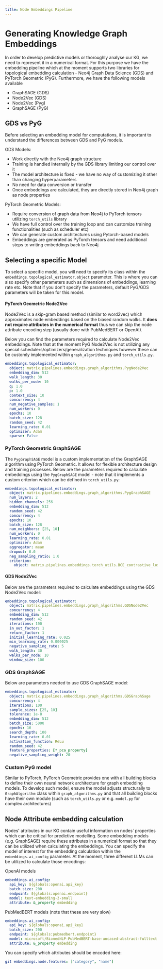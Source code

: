 ```yaml
---
title: Node Embeddings Pipeline
---
```

<!-- NOTE: This file was partially generated using AI assistance.  -->

# Generating Knowledge Graph Embeddings

In order to develop predictive models or thoroughly analyse our KG, we need to represent it in a numerical format. For this purpose we have the embedding pipeline which at the moment supports two libraries for topological embedding calculation -  Neo4j Graph Data Science (GDS) and PyTorch Geometric (PyG). Furthermore, we have the following models available

* GraphSAGE (GDS)
* Node2Vec (GDS)
* Node2Vec (Pyg)
* GraphSAGE (PyG)

## GDS vs PyG

Before selecting an embedding model for computations, it is important to understand the differences between GDS and PyG models.

GDS Models:
- Work directly with the Neo4j graph structure
- Training is handled internally by the GDS library limiting our control over it
- The model architecture is fixed - we have no way of customizing it other than changing hyperparameters
- No need for data conversion or transfer
- Once embeddings are calculated, they are directly stored in Neo4j graph as node properties

PyTorch Geometric Models:
- Require conversion of graph data from Neo4j to PyTorch tensors utilizing `torch_utils` library
- We have full control over the training loop and can customize training functionalities (such as scheduler etc)
- We can generate custom architectures using Pytorch-based models
- Embeddings are generated as PyTorch tensors and need additional steps to writing embeddings back to Neo4j

## Selecting a specific Model
To select a specific model, you will need to specify its class within the `embeddings.topological_estimator.object` parameter. This is where you can also specify other parameters such as dimensions of embeddings, learning rate etc. Note that if you don't specify the parameters, default PyG/GDS parameters will be taken for this model.

#### PyTorch Geometric Node2Vec
Node2Vec is a skip-gram based method (similar to word2vec) which approximates node embeddings based on the biased random walks. It **does not require attributes in the numerical format** thus we can skip the node attribute encoding step (usually done with PubMedBERT or OpenAI). 

Below you can find the parameters required to calculate Node2Vec embeddings. Note that at the moment PyG Node2Vec is not utilizing any special schedulers/optimizers/generalization techniques however these can be customly implemented within `graph_algorithms.py` and `torch_utils.py`. 

```yaml
embeddings.topological_estimator:
  object: matrix.pipelines.embeddings.graph_algorithms.PygNode2Vec
  embedding_dim: 512
  walk_length: 30
  walks_per_node: 10
  q: 1.0
  p: 1.0
  context_size: 10
  concurrency: 4
  num_negative_samples: 1
  num_workers: 0
  epochs: 10
  batch_size: 128
  random_seed: 42
  learning_rate: 0.01
  optimizer: Adam
  sparse: False
```

### PyTorch Geometric GraphSAGE
The `PygGraphSAGE` model is a custom implementation of the GraphSAGE algorithm using PyTorch Geometric. It allows for flexible architecture design and training processes. Below are the parameters required to calculate embeddings using the `PygGraphSAGE` model - note that it implements a custom criterion which can be defined in `torch_utils.py`:

```yaml
embeddings.topological_estimator:
  object: matrix.pipelines.embeddings.graph_algorithms.PygGraphSAGE
  num_layers: 2
  hidden_channels: 256
  embedding_dim: 512
  random_seed: 42
  concurrency: 4
  epochs: 10
  batch_size: 128
  num_neighbors: [25, 10]
  num_workers: 0
  learning_rate: 0.01
  optimizer: Adam
  aggregator: mean
  dropout: 0.0
  neg_sampling_ratio: 1.0
  criterion: 
    object: matrix.pipelines.embeddings.torch_utils.BCE_contrastive_loss
```

#### GDS Node2Vec

Below are the parameters required to calculate embeddings using the GDS Node2Vec model:

```yaml
embeddings.topological_estimator:
  object: matrix.pipelines.embeddings.graph_algorithms.GDSNode2Vec 
  concurrency: 4
  embedding_dim: 512
  random_seed: 42
  iterations: 100
  in_out_factor: 1
  return_factor: 1
  initial_learning_rate: 0.025
  min_learning_rate: 0.000025
  negative_sampling_rate: 5
  walk_length: 30
  walks_per_node: 10
  window_size: 100
```

### GDS GraphSAGE

Below are parameters needed to use GDS GraphSAGE model:
```yaml
embeddings.topological_estimator:
  object: matrix.pipelines.embeddings.graph_algorithms.GDSGraphSage
  concurrency: 4
  iterations: 100
  sample_sizes: [25, 10]
  tolerance: 1e-8
  embedding_dim: 512
  batch_size: 5000
  epochs: 10
  search_depth: 100
  learning_rate: 0.01
  activation_function: ReLu
  random_seed: 42
  feature_properties: [*_pca_property]
  negative_sampling_weight: 20
```

### Custom PyG model
Similar to PyTorch, PyTorch Geometric provides one with all building blocks to define their own neural network architecture for graph embedding models. To develop such model, ensure the model adjusts structurally to `GraphAlgorithm` class within `graph_algorithms.py` and that all building blocks have their own module (such as `torch_utils.py` or e.g. `model.py` for complex architectures)

## Node Attribute embedding calculation
Nodes' attributes in our KG contain useful information on nodes' properties which can be critical for predictive modelling. Some embedding models (e.g. GraphSAGE) require these attributes in a numerical format so that they can be utilized when calculating the embeddings. You can specify the model of interest for the embedding calculation within the `embeddings.ai_config` parameter. At the moment, three different LLMs can be utilized to calculate those encodings:

OpenAI models
```yaml
embeddings.ai_config:
  api_key: ${globals:openai.api_key} 
  batch_size: 200
  endpoint: ${globals:openai.endpoint}
  model: text-embedding-3-small
  attribute: &_property embedding
```

PubMedBERT models (note that these are very slow)
```yaml
embeddings.ai_config:
  api_key: ${globals:openai.api_key}
  batch_size: 200
  endpoint: ${globals:pubmedbert.endpoint}
  model: microsoft/BiomedNLP-PubMedBERT-base-uncased-abstract-fulltext #You can also choose "NeuML/pubmedbert-base-embeddings"
  attribute: &_property embedding
```

You can specify which attributes should be encoded here:
```yaml
git embeddings.node.features: ["category", "name"]
```